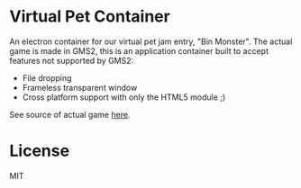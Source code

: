 # Virtual Pet Container
An electron container for our virtual pet jam entry, "Bin Monster". The actual game is made in GMS2, this is an application container built to accept features not supported by GMS2:

- File dropping
- Frameless transparent window
- Cross platform support with only the HTML5 module ;)

See source of actual game [here](https://github.com/AndrewBGM/virtual-pet-jam-2018).

# License
MIT
